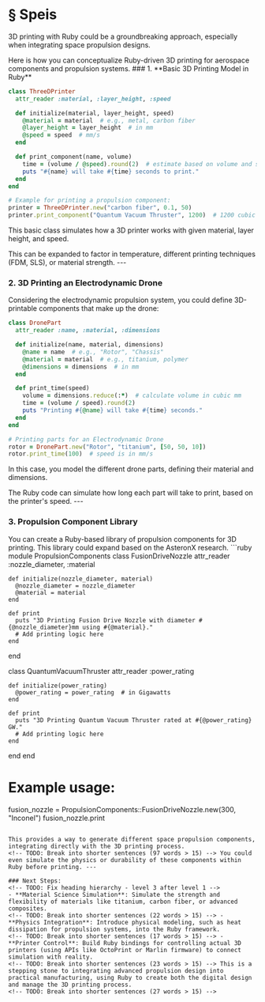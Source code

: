 # § Speis

3D printing with Ruby could be a groundbreaking approach, especially when integrating space propulsion designs.
<!-- TODO: Break into shorter sentences (18 words > 15) --> Here is how you can conceptualize Ruby-driven 3D printing for aerospace components and propulsion systems. ### 1. **Basic 3D Printing Model in Ruby**

```ruby
class ThreeDPrinter
  attr_reader :material, :layer_height, :speed

  def initialize(material, layer_height, speed)
    @material = material  # e.g., metal, carbon fiber
    @layer_height = layer_height  # in mm
    @speed = speed  # mm/s
  end

  def print_component(name, volume)
    time = (volume / @speed).round(2)  # estimate based on volume and speed
    puts "#{name} will take #{time} seconds to print."
  end
end

# Example for printing a propulsion component:
printer = ThreeDPrinter.new("carbon fiber", 0.1, 50)
printer.print_component("Quantum Vacuum Thruster", 1200)  # 1200 cubic mm
```

This basic class simulates how a 3D printer works with given material, layer height, and speed.
<!-- TODO: Break into shorter sentences (100 words > 15) --> This can be expanded to factor in temperature, different printing techniques (FDM, SLS), or material strength.
<!-- TODO: Break into shorter sentences (16 words > 15) --> ---

### 2. **3D Printing an Electrodynamic Drone**
<!-- TODO: Fix heading hierarchy - level 3 after level 1 -->

Considering the electrodynamic propulsion system, you could define 3D-printable components that make up the drone:

```ruby
class DronePart
  attr_reader :name, :material, :dimensions

  def initialize(name, material, dimensions)
    @name = name  # e.g., "Rotor", "Chassis"
    @material = material  # e.g., titanium, polymer
    @dimensions = dimensions  # in mm
  end

  def print_time(speed)
    volume = dimensions.reduce(:*)  # calculate volume in cubic mm
    time = (volume / speed).round(2)
    puts "Printing #{@name} will take #{time} seconds."
  end
end

# Printing parts for an Electrodynamic Drone
rotor = DronePart.new("Rotor", "titanium", [50, 50, 10])
rotor.print_time(100)  # speed is in mm/s
```

In this case, you model the different drone parts, defining their material and dimensions.
<!-- TODO: Break into shorter sentences (112 words > 15) --> The Ruby code can simulate how long each part will take to print, based on the printer's speed.
<!-- TODO: Break into shorter sentences (18 words > 15) --> ---

### 3. **Propulsion Component Library**
<!-- TODO: Fix heading hierarchy - level 3 after level 1 -->

You can create a Ruby-based library of propulsion components for 3D printing. This library could expand based on the AsteronX research. ```ruby
module PropulsionComponents
  class FusionDriveNozzle
    attr_reader :nozzle_diameter, :material

    def initialize(nozzle_diameter, material)
      @nozzle_diameter = nozzle_diameter
      @material = material
    end

    def print
      puts "3D Printing Fusion Drive Nozzle with diameter #{@nozzle_diameter}mm using #{@material}."
      # Add printing logic here
    end
  end

  class QuantumVacuumThruster
    attr_reader :power_rating

    def initialize(power_rating)
      @power_rating = power_rating  # in Gigawatts
    end

    def print
      puts "3D Printing Quantum Vacuum Thruster rated at #{@power_rating} GW."
      # Add printing logic here
    end
  end
end

# Example usage:
fusion_nozzle = PropulsionComponents::FusionDriveNozzle.new(300, "Inconel")
fusion_nozzle.print
```

This provides a way to generate different space propulsion components, integrating directly with the 3D printing process.
<!-- TODO: Break into shorter sentences (97 words > 15) --> You could even simulate the physics or durability of these components within Ruby before printing. ---

### Next Steps:
<!-- TODO: Fix heading hierarchy - level 3 after level 1 -->
- **Material Science Simulation**: Simulate the strength and flexibility of materials like titanium, carbon fiber, or advanced composites.
<!-- TODO: Break into shorter sentences (22 words > 15) --> - **Physics Integration**: Introduce physical modeling, such as heat dissipation for propulsion systems, into the Ruby framework.
<!-- TODO: Break into shorter sentences (17 words > 15) --> - **Printer Control**: Build Ruby bindings for controlling actual 3D printers (using APIs like OctoPrint or Marlin firmware) to connect simulation with reality.
<!-- TODO: Break into shorter sentences (23 words > 15) --> This is a stepping stone to integrating advanced propulsion design into practical manufacturing, using Ruby to create both the digital design and manage the 3D printing process.
<!-- TODO: Break into shorter sentences (27 words > 15) -->